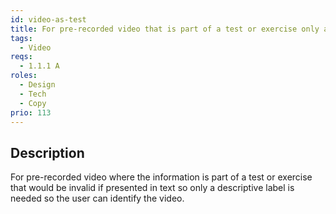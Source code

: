 ```yaml
---
id: video-as-test
title: For pre-recorded video that is part of a test or exercise only a descriptive label is needed
tags:
  - Video
reqs:
  - 1.1.1 A
roles:
  - Design
  - Tech
  - Copy
prio: 113
---
```


## Description

For pre-recorded video where the information is part of a test or exercise that would be invalid if presented in text so only a descriptive label is needed so the user can identify the video.
